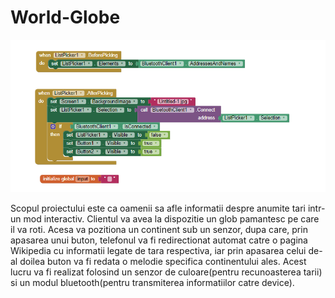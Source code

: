 # World-Globe

![Poza1](https://github.com/Razvan-Dorcioman/World-Globe/blob/master/AppBlocks1.PNG?raw=true)

Scopul proiectului este ca oamenii sa afle informatii despre anumite tari intr-un mod interactiv. Clientul va avea la dispozitie un glob pamantesc pe care il va roti. Acesa va pozitiona un continent sub un senzor, dupa care, prin apasarea unui buton, telefonul va fi redirectionat automat catre o pagina Wikipedia cu informatii legate de tara respectiva, iar prin apasarea celui de-al doilea buton va fi redata o melodie specifica continentului ales. Acest lucru va fi realizat folosind un senzor de culoare(pentru recunoasterea tarii) si un modul bluetooth(pentru transmiterea informatiilor catre device).

